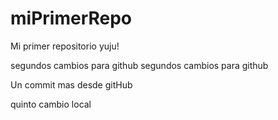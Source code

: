 # miPrimerRepo
Mi primer repositorio yuju!

segundos cambios para github
segundos cambios para github

Un commit mas desde gitHub

quinto cambio local